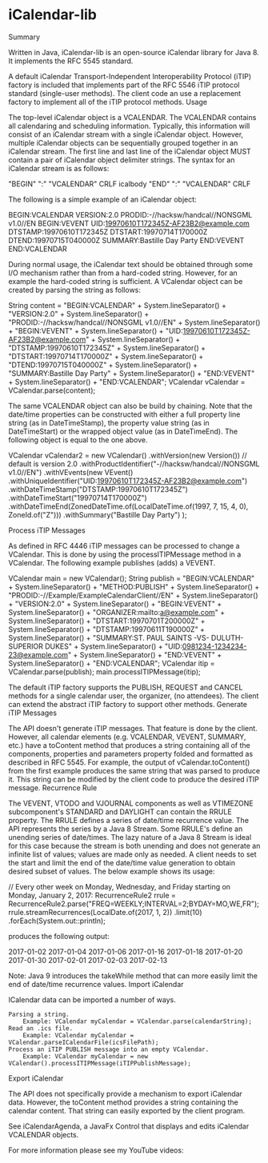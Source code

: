 # iCalendar-lib
Summary

Written in Java, iCalendar-lib is an open-source iCalendar library for Java 8. It implements the RFC 5545 standard.

A default iCalendar Transport-Independent Interoperability Protocol (iTIP) factory is included that implements part of the RFC 5546 iTIP protocol standard (single-user methods). The client code an use a replacement factory to implement all of the iTIP protocol methods.
Usage

The top-level iCalendar object is a VCALENDAR. The VCALENDAR contains all calendaring and scheduling information. Typically, this information will consist of an iCalendar stream with a single iCalendar object. However, multiple iCalendar objects can be sequentially grouped together in an iCalendar stream. The first line and last line of the iCalendar object MUST contain a pair of iCalendar object delimiter strings. The syntax for an iCalendar stream is as follows:

"BEGIN" ":" "VCALENDAR" CRLF
icalbody
"END" ":" "VCALENDAR" CRLF

The following is a simple example of an iCalendar object:

BEGIN:VCALENDAR
VERSION:2.0
PRODID:-//hacksw/handcal//NONSGML v1.0//EN
BEGIN:VEVENT
UID:19970610T172345Z-AF23B2@example.com
DTSTAMP:19970610T172345Z
DTSTART:19970714T170000Z
DTEND:19970715T040000Z
SUMMARY:Bastille Day Party
END:VEVENT
END:VCALENDAR

During normal usage, the iCalendar text should be obtained through some I/O mechanism rather than from a hard-coded string. However, for an example the hard-coded string is sufficient. A VCalendar object can be created by parsing the string as follows:

String content =
    "BEGIN:VCALENDAR" + System.lineSeparator() +
    "VERSION:2.0" + System.lineSeparator() +
    "PRODID:-//hacksw/handcal//NONSGML v1.0//EN" + System.lineSeparator() +
    "BEGIN:VEVENT" + System.lineSeparator() +
    "UID:19970610T172345Z-AF23B2@example.com" + System.lineSeparator() +
    "DTSTAMP:19970610T172345Z" + System.lineSeparator() +
    "DTSTART:19970714T170000Z" + System.lineSeparator() +
    "DTEND:19970715T040000Z" + System.lineSeparator() +
    "SUMMARY:Bastille Day Party" + System.lineSeparator() +
    "END:VEVENT" + System.lineSeparator() +
    "END:VCALENDAR";
VCalendar vCalendar = VCalendar.parse(content);

The same VCALENDAR object can also be build by chaining. Note that the date/time properties can be constructed with either a full property line string (as in DateTimeStamp), the property value string (as in DateTimeStart) or the wrapped object value (as in DateTimeEnd). The following object is equal to the one above.

VCalendar vCalendar2 = new VCalendar()
    .withVersion(new Version()) // default is version 2.0
    .withProductIdentifier("-//hacksw/handcal//NONSGML v1.0//EN")
    .withVEvents(new VEvent()
        .withUniqueIdentifier("UID:19970610T172345Z-AF23B2@example.com")
        .withDateTimeStamp("DTSTAMP:19970610T172345Z")
        .withDateTimeStart("19970714T170000Z")
        .withDateTimeEnd(ZonedDateTime.of(LocalDateTime.of(1997, 7, 15, 4, 0), ZoneId.of("Z")))
        .withSummary("Bastille Day Party")
);

Process iTIP Messages

As defined in RFC 4446 iTIP messages can be processed to change a VCalendar. This is done by using the processITIPMessage method in a VCalendar. The following example publishes (adds) a VEVENT.

VCalendar main = new VCalendar();
String publish = "BEGIN:VCALENDAR" + System.lineSeparator() + 
      "METHOD:PUBLISH" + System.lineSeparator() + 
      "PRODID:-//Example/ExampleCalendarClient//EN" + System.lineSeparator() + 
      "VERSION:2.0" + System.lineSeparator() + 
      "BEGIN:VEVENT" + System.lineSeparator() + 
      "ORGANIZER:mailto:a@example.com" + System.lineSeparator() + 
      "DTSTART:19970701T200000Z" + System.lineSeparator() + 
      "DTSTAMP:19970611T190000Z" + System.lineSeparator() + 
      "SUMMARY:ST. PAUL SAINTS -VS- DULUTH-SUPERIOR DUKES" + System.lineSeparator() + 
      "UID:0981234-1234234-23@example.com" + System.lineSeparator() + 
      "END:VEVENT" + System.lineSeparator() + 
      "END:VCALENDAR";
VCalendar itip = VCalendar.parse(publish);
main.processITIPMessage(itip);

The default iTIP factory supports the PUBLISH, REQUEST and CANCEL methods for a single calendar user, the organizer, (no attendees). The client can extend the abstract iTIP factory to support other methods.
Generate iTIP Messages

The API doesn't generate iTIP messages. That feature is done by the client. However, all calendar elements (e.g. VCALENDAR, VEVENT, SUMMARY, etc.) have a toContent method that produces a string containing all of the components, properties and parameters property folded and formatted as described in RFC 5545. For example, the output of vCalendar.toContent() from the first example produces the same string that was parsed to produce it. This string can be modified by the client code to produce the desired iTIP message.
Recurrence Rule

The VEVENT, VTODO and VJOURNAL components as well as VTIMEZONE subcomponent's STANDARD and DAYLIGHT can contain the RRULE property. The RRULE defines a series of date/time recurrence value. The API represents the series by a Java 8 Stream. Some RRULE's define an unending series of date/times. The lazy nature of a Java 8 Stream is ideal for this case because the stream is both unending and does not generate an infinite list of values; values are made only as needed. A client needs to set the start and limit the end of the date/time value generation to obtain desired subset of values. The below example shows its usage:

// Every other week on Monday, Wednesday, and Friday starting on Monday, January 2, 2017:
RecurrenceRule2 rrule = RecurrenceRule2.parse("FREQ=WEEKLY;INTERVAL=2;BYDAY=MO,WE,FR");
rrule.streamRecurrences(LocalDate.of(2017, 1, 2))
        .limit(10)
        .forEach(System.out::println);

produces the following output:

2017-01-02
2017-01-04
2017-01-06
2017-01-16
2017-01-18
2017-01-20
2017-01-30
2017-02-01
2017-02-03
2017-02-13

Note: Java 9 introduces the takeWhile method that can more easily limit the end of date/time recurrence values.
Import iCalendar

ICalendar data can be imported a number of ways.

    Parsing a string.
        Example: VCalendar myCalendar = VCalendar.parse(calendarString);
    Read an .ics file.
        Example: VCalendar myCalendar = VCalendar.parseICalendarFile(icsFilePath);
    Process an iTIP PUBLISH message into an empty VCalendar.
        Example: VCalendar myCalendar = new VCalendar().processITIPMessage(iTIPPublishMessage);

Export iCalendar

The API does not specifically provide a mechanism to export iCalendar data. However, the toContent method provides a string containing the calendar content. That string can easily exported by the client program.

See iCalendarAgenda, a JavaFx Control that displays and edits iCalendar VCALENDAR objects.

For more information please see my YouTube videos:
